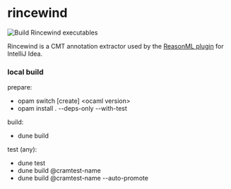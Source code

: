 # rincewind

![Build Rincewind executables](https://github.com/giraud/rincewind/actions/workflows/main.yml/badge.svg?branch=master)

Rincewind is a CMT annotation extractor used by the [ReasonML plugin](https://github.com/reasonml-editor/reasonml-idea-plugin) for IntelliJ Idea.

### local build

prepare:
- opam switch \[create] \<ocaml version>
- opam install . --deps-only --with-test

build:
- dune build

test (any):
- dune test 
- dune build @cramtest-name
- dune build @cramtest-name --auto-promote
